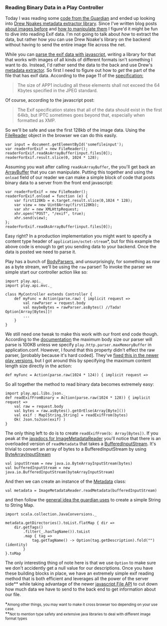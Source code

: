 ### Reading Binary Data in a Play Controller 

Today I was reading some [code from the Guardian] and ended up looking
into [Drew Noakes metadata extractor library]. Since I've written blog 
posts [about images before] and [how to manipulate them] I figure'd it 
might be fun to dive into reading Exif data. I'm not going to talk about 
_how_ to extract the data, but rather how you can use Drew Noake's library 
on the backend without having to send the entire image file across the net. 

While you can [parse the exif data with javascript], writing a library for 
that that works with images of all kinds of different formats isn't something 
I want to do. Instead, I'd rather send the data to the back and use Drew's 
[metadata extractor]. So first I need to figure out how to _get_ the part of 
the file that has exif data. According to the page 11 of the [specification:]

>The size of APP1 including all these elements shall not exceed the 64 Kbytes specified in the JPEG standard. 

Of course, according to the javascript post:

>The Exif specification states that all of the data should exist in the first 64kb, but IPTC sometimes goes beyond that, especially when formatted as XMP.

So we'll be safe and use the first 128kb of the image data. Using the 
[FileReader] object in the browser we can do this easily. 

	var input = document.getElementById('somefileinput');
	var readerForExif = new FileReader();
	readerForExif.readAsArrayBuffer(input.files[0]);
	readerForExif.result.slice(0, 1024 * 128);

Assuming you wait after calling `readAsArrayBuffer`, the you'll get back 
an [ArrayBuffer] that you can manipulate. Putting this together and using 
the `onload` field of our reader we can make a simple block of code 
that posts binary data to a server from the front end javascript:

	var readerForExif = new FileReader();
	readerForExif.onload = function (e) {
		var first128Kb = e.target.result.slice(0,1024 * 128);
		var view = new Uint8Array(first128Kb);
		var xhr = new XMLHttpRequest;
		xhr.open("POST", "/exif", true);
		xhr.send(view);
	};
	readerForExif.readAsArrayBuffer(input.files[0]);

Easy right? In a production implementation you might want to specify 
a content type header of `application/octet-stream`\*, but for this 
example the above code is enough to get you sending data to your 
backend. Once the data is posted we need to parse it. 

Play has a bunch of [BodyParsers], and unsurprisingly, for something 
as _raw_ as a byte stream, we'll be using the `raw` parser! To invoke 
the parser we simple start our controller action like so:
	
	import play.api._
	import play.api.mvc._

	class MyController extends Controller {
		def myFunc = Action(parse.raw) { implicit request => 
			val rawParser = request.body
			val maybeBytes = rawParser.asBytes() //Tada! Option[Array[Bytes]]!
			...
		}
	}

We still need one tweak to make this work with our front end code 
though. According to the [documentation] the maximum body size 
our parser will parse is 100KB unless we specify `play.http.parser.maxMemoryBuffer`
in application.conf. However, I found that this property didn't 
effect the raw parser, [probably because it's hard coded]. They've 
[fixed this in the newer play versions], but I got around this 
by specifying the maximum content length size directly in the action:

	def myFunc = Action(parse.raw(1024 * 124)) { implicit request => 

So all together the method to read binary data becomes extremely 
easy: 
	
	import play.api.libs.json._
	def readExifFromBinary = Action(parse.raw(1024 * 128)) { implicit request =>
		val raw = request.body
		val bytes = raw.asBytes().getOrElse(Array[Byte]())
		val exif : Map[String,String] = readExifFrom(bytes)
		Ok( Json.toJson(exif) )
	}

The only thing left to do is to create `readExifFrom(b: Array[Bytes])`. 
If you peak at the [javadocs for ImageMetadataReader] you'll notice that 
there is an overloaded version of `readMetadata` that takes a [BufferedInputStream].
It's trivial to convert an array of bytes to a BufferedInputStream
by using [ByteArrayInputStream]
	
	val inputStream = new java.io.ByteArrayInputStream(bytes)
	val bufferedInputStream = new java.io.BufferedInputStream(byteArrayInputStream)

And then we can create an instance of the [Metadata] class:

	val metadata = ImageMetadataReader.readMetadata(bufferedInputStream)

and then follow the [general idea the guardian uses] to create a 
simple String to String Map.

	import scala.collection.JavaConversions._

	metadata.getDirectories().toList.flatMap { dir =>
		dir.getTags()
			.filter(_.hasTagName()).toList
			.map { tag =>
				tag.getTagName() -> Option(tag.getDescription).fold("")(identity)
			}
	}.toMap

The only interesting thing of note here is that we use `Option` to 
make sure we don't accidently get a null value for our descriptions. 
Once you have these building blocks in place, we have an extremely 
simple exif reading method that is both efficient and leverages all 
the power of the server side\*\* while taking advantage of the newer 
[javascript File API] to cut down how much data we have to send to 
the back end to get information about our file. 


\*<small>Among other things, you may want to make it cross browser too depending on your use case.</small><br/>
\*\*<small>Not to mention type safety and extensive java libraries to deal with different image format types</small>

[code from the Guardian]:https://github.com/guardian/grid/blob/master/image-loader/app/lib/imaging/FileMetadataReader.scala
[Drew Noakes metadata extractor library]:http://metadata-extractor.googlecode.com/svn/trunk/Javadoc/overview-summary.html
[about images before]:/tech-blog/aspect-ratios-and-math
[how to manipulate them]:/tech-blog/could-not-instantiate-SVGImageReader-Scrimage
[parse the exif data with javascript]:http://code.flickr.net/2012/06/01/parsing-exif-client-side-using-javascript-2/
[metadata extractor]:https://github.com/drewnoakes/metadata-extractor
[specification:]:http://www.exiv2.org/Exif2-2.PDF
[BodyParsers]:https://www.playframework.com/documentation/2.4.x/ScalaBodyParsers
[FileReader]:https://developer.mozilla.org/en-US/docs/Web/API/FileReader
[ArrayBuffer]:https://developer.mozilla.org/en-US/docs/Web/JavaScript/Reference/Global_Objects/ArrayBuffer
[documentation]:https://www.playframework.com/documentation/2.4.x/ScalaBodyParsers#Specifying-a-body-parser
[project because it's hard coded]:https://github.com/playframework/playframework/blob/2.3.x/framework/src/play/src/main/scala/play/api/mvc/ContentTypes.scala#L351
[fixed this in the newer play versions]:https://www.playframework.com/documentation/2.4.x/Migration24#Maximum-body-length
[javadocs for ImageMetadataReader]:http://metadata-extractor.googlecode.com/svn/trunk/Javadoc/com/drew/imaging/ImageMetadataReader.html
[BufferedInputStream]:https://docs.oracle.com/javase/7/docs/api/java/io/BufferedInputStream.html
[ByteArrayInputStream]:https://docs.oracle.com/javase/7/docs/api/java/io/ByteArrayInputStream.html
[Metadata]:http://metadata-extractor.googlecode.com/svn/trunk/Javadoc/com/drew/metadata/Metadata.html
[general idea the guardian uses]:https://github.com/guardian/grid/blob/master/image-loader/app/lib/imaging/FileMetadataReader.scala#L43
[javascript File API]:https://developer.mozilla.org/en-US/docs/Web/API/File
